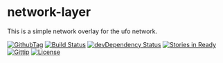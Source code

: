 network-layer
=============

This is a simple network overlay for the ufo network.

[![GithubTag](http://img.shields.io/github/tag/ufojs/network-layer.svg)](https://github.com/ufojs/network-layer)
[![Build Status](https://travis-ci.org/ufojs/network-layer.svg?branch=master)](https://travis-ci.org/ufojs/network-layer)
[![devDependency Status](https://david-dm.org/ufojs/network-layer/dev-status.svg)](https://david-dm.org/ufojs/network-layer#info=devDependencies)
[![Stories in Ready](https://badge.waffle.io/ufojs/network-layer.png?label=ready&title=Ready)](https://waffle.io/ufojs/network-layer)
[![Gittip](http://img.shields.io/gittip/b3by.svg)](https://www.gittip.com/b3by/)
[![License](http://img.shields.io/:license-mit-blue.svg)](http://badges.mit-license.org)
